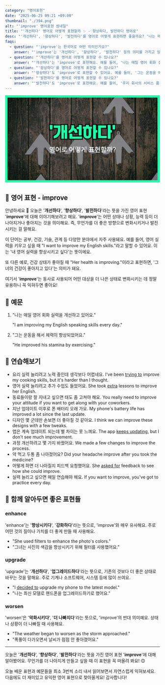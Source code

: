 ```yaml
---
category: "영어표현"
date: "2025-06-25 09:21 +09:00"
thumbnail: "./394.png"
alt: "'improve' 영어표현 썸네일"
title: "'개선하다' 영어로 어떻게 표현할까 ✨ - 향상하다, 발전하다 영어로"
desc: "'개선하다', '향상하다', '발전하다'를 영어로 어떻게 표현하면 좋을까요? '나는 매일 영어 회화 실력을 개선하고 있어요.', '그는 운동을 해서 체력이 향상되었어요.' 등을 영어로 표현하는 법을 배워봅시다. 다양한 예문을 통해서 연습하고 본인의 표현으로 만들어 보세요."
faqs:
  - question: "'improve'는 한국어로 어떤 의미인가요?"
    answer: "'improve'는 '개선하다', '향상하다', '발전하다' 등의 의미를 가지고 있어요. 어떤 상태나 능력, 상황을 더 나은 방향으로 변화시키는 것을 말해요."
  - question: "'개선하다'를 영어로 어떻게 표현할 수 있나요?"
    answer: "'개선하다'는 'improve'로 표현해요. 예를 들어, '나는 매일 영어 회화 실력을 개선하고 있어요.'는 'I am improving my English speaking skills every day.'라고 말해요."
  - question: "'향상하다'를 영어로 어떻게 표현할 수 있나요?"
    answer: "'향상하다'도 'improve'로 표현할 수 있어요. 예를 들어, '그는 운동을 해서 체력이 향상되었어요.'는 'He improved his stamina by exercising.'라고 해요."
  - question: "'발전하다'를 영어로 어떻게 표현할 수 있나요?"
    answer: "'발전하다'도 'improve'로 표현해요. 예를 들어, '우리 회사의 서비스 품질을 더욱 발전시켜야 해요.'는 'We need to improve the quality of our company's service.'라고 해요."
---
```


!['improve' 영어표현](./394.png)

## 🌟 영어 표현 - improve

안녕하세요 👋 오늘은 '**개선하다**', '**향상하다**', '**발전하다**'라는 뜻을 가진 영어 표현 '**improve**'에 대해 이야기해보려고 해요. '**improve**'는 어떤 상태나 상황, 능력 등이 더 나아지거나 좋아지는 것을 의미해요. 즉, 무언가를 더 좋은 방향으로 변화시키거나 발전시키는 걸 말해요.

이 단어는 공부, 건강, 기술, 관계 등 다양한 분야에서 자주 사용돼요. 예를 들어, 영어 실력을 키우고 싶을 때 "I want to improve my English skills."라고 말할 수 있어요. 이는 '내 영어 실력을 향상시키고 싶다'는 뜻이에요.

또 다른 예로, 건강 상태가 좋아질 때 "Her health is improving."이라고 표현하면, '그녀의 건강이 좋아지고 있다'는 의미가 돼요.

여기서 '**improve**'는 동사로 사용되어 어떤 대상을 더 나은 상태로 변화시키는 데 정말 유용하니 꼭 익혀두면 좋아요!

## 📖 예문

1. "나는 매일 영어 회화 실력을 개선하고 있어요."

   "I am improving my English speaking skills every day."

2. "그는 운동을 해서 체력이 향상되었어요."

   "He improved his stamina by exercising."

## 💬 연습해보기

<ul data-interactive-list>

  <li data-interactive-item>
    <span data-toggler>요리 실력 늘리려고 노력 중인데 생각보다 어렵네요.</span>
    <span data-answer>I've been <a href="/blog/in-english/117.try-to/">trying to</A> improve my cooking skills, but it's harder than I thought.</span>
  </li>

  <li data-interactive-item>
    <span data-toggler>영어 실력 늘리려고 추가 수업도 들었어요.</span>
    <span data-answer>She took <a href="/blog/in-english/265.extra/">extra</a> lessons to improve her English.</span>
  </li>

  <li data-interactive-item>
    <span data-toggler>동료들이랑 잘 지내고 싶으면 태도 좀 고쳐야 해요.</span>
    <span data-answer>You really need to improve your attitude if you want to get along with your coworkers.</span>
  </li>

  <li data-interactive-item>
    <span data-toggler>지난 업데이트 이후로 폰 배터리 오래 가요.</span>
    <span data-answer>My phone's battery life has improved a lot since the last update.</span>
  </li>

  <li data-interactive-item>
    <span data-toggler>디자인 몇 군데만 손보면 더 좋아질 것 같아요.</span>
    <span data-answer>I think we can improve these designs with a few tweaks.</span>
  </li>

  <li data-interactive-item>
    <span data-toggler>앱은 계속 업데이트 되는데 별 차이는 못 느껴요.</span>
    <span data-answer>The app <a href="/blog/in-english/291.keep-ing/">keeps updating</a>, but I don't see much improvement.</span>
  </li>

  <li data-interactive-item>
    <span data-toggler>과정 개선하려고 몇 가지 바꿨어요.</span>
    <span data-answer>We made a few changes to improve the process.</span>
  </li>

  <li data-interactive-item>
    <span data-toggler>약 먹고 두통 좀 나아졌어요?</span>
    <span data-answer>Did your headache improve after you took the medicine?</span>
  </li>

  <li data-interactive-item>
    <span data-toggler>어떻게 하면 더 나아질지 피드백 요청했어요.</span>
    <span data-answer>She <a href="/blog/in-english/125.ask-for/">asked for</a> feedback to see how she could improve.</span>
  </li>

  <li data-interactive-item>
    <span data-toggler>실력 늘리고 싶으면 매일 연습해야 해요.</span>
    <span data-answer>If you want to improve, you've got to practice every day.</span>
  </li>

</ul>

## 🤝 함께 알아두면 좋은 표현들

### enhance

'enhance'는 '**향상시키다**', '**강화하다**'라는 뜻으로, 'improve'와 매우 유사해요. 주로 어떤 것의 질이나 가치를 더 좋게 만들 때 사용해요.

- "She used filters to enhance the photo's colors."
- "그녀는 사진의 색감을 향상시키기 위해 필터를 사용했어요."

### upgrade

'upgrade'는 '**개선하다**', '**업그레이드하다**'라는 뜻으로, 기존의 것보다 더 좋은 상태로 바꾸는 것을 말해요. 주로 기계나 소프트웨어, 시스템 등에 많이 쓰여요.

- "I [decided to](/blog/in-english/062.decide-to/) upgrade my phone to the latest model."
- "나는 최신 모델로 핸드폰을 업그레이드하기로 했어요."

### worsen

'worsen'은 '**악화시키다**', '**더 나빠지다**'라는 뜻으로, 'improve'의 반대 의미예요. 상태나 상황이 더 나빠질 때 사용해요.

- "The weather began to worsen as the storm approached."
- "폭풍이 다가오면서 날씨가 점점 안 좋아졌어요."

---

오늘은 '**개선하다**', '**향상하다**', '**발전하다**'라는 뜻을 가진 영어 표현 '**improve**'에 대해 알아봤어요. 무언가를 더 나아지게 만들고 싶을 때 이 표현을 꼭 떠올려 봐요! 😊

오늘 배운 표현과 예문들을 최소 3번씩 소리 내서 읽어보면서 자연스럽게 익혀보세요. 다음에도 더 재미있고 유익한 영어 표현으로 찾아올게요! 감사합니다!
